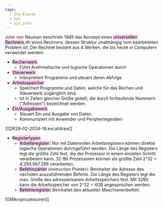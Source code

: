 ```yaml
---
tags:
  - 2te_Klasse
  - syt
  - syt_info
---
```


John von Neuman beschrieb 1945 das Konzept eines <mark style="background: #FFB8EBA6;">universellen Rechners</mark>,dh eines Rechners, dessen Struktur unabhängig vom bearbeiteten Problem ist. Der Rechnet besteht aus 4 Werken, die bis heute in Computern verwendet werden:

- <mark style="background: #FFB8EBA6;">Rechenwerk</mark>
	- Führt Arethmetische und logische Operationen durch
- <mark style="background: #FFB8EBA6;">Steuerwerk</mark>
	- Interpretiert Programme und steuert deren Abfolge
- <mark style="background: #FFB8EBA6;">Arbeitsspeicher</mark>
	- Speichert Programme und Daten, welche für das Rechen und Steuerwerk zugänglich sind.
	- Ist in Zellen gleicher Größe geteilt, die durch fortlaufende Nummern ("Adressen") bezeichnet werden.
- <mark style="background: #FFB8EBA6;">Ein/Ausgabewerk</mark>
	- Steuert Ein und Ausgabe von Daten.
	- Kommuniziert mit Anwender und Peripheriegeräten

![[DR28-02-2024-18.excalidraw]]

- <mark style="background: #FFB8EBA6;">Registertypen</mark>
	- <mark style="background: #FFB8EBA6;">Arbeitsregister:</mark> Nur mit Dateninden Arbeitsregistern können direkte logische Operationen durchgeführt werden. Die Länge des Registers legt die größte Zahl fest, die der Prozessor in einem einzelen Schritt verarbeiten kann. 32-Bit Prozessoren können als größte Zahl 2^32 = 4.294.967.296 verarbeiten.
	- <mark style="background: #FFB8EBA6;">Befehlszähler</mark> (instruction Pointer): Beinhaltet die Adresse des nächsten auszuführenden Befehls. Die Länge des Registers legt die max. Größe des adressierbarem Arbeitsspeichers fest. Mit 32Bit kann die Arbeitsspeicher von 2^32 = 4GB angesprochen werden.
	- <mark style="background: #FFB8EBA6;">Befehlsregister:</mark> Beinhaltet den aktuellen Maschienenbefehl.

![[Mikroprozessoren]]
